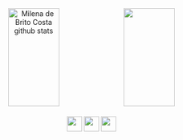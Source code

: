 <div align="center">  
  <img width="45%" height="195px" src="https://github-readme-stats.vercel.app/api?username=baianense&show_icons=true&count_private=true&hide_border=C0C0C0&title_color=836FFF&icon_color=8B008B&text_color=C0C0C0&bg_color=080424" alt="Milena de Brito Costa github stats" /> 
  
  <img width="45%" height="195px" src="https://github-readme-stats.vercel.app/api/top-langs/?username=baianense&layout=compact&hide_border=C0C0C0&title_color=836FFF&text_color=C0C0C0&bg_color=080424" />
</div>


<div style="display: inline_block" align="center"><br>
  <img height= "30" src= "https://img.shields.io/badge/HTML5-E34F26?style=for-the-badge&logo=html5&logoColor=white">
  <img height= "30" src= "https://img.shields.io/badge/CSS3-1572B6?style=for-the-badge&logo=css3&logoColor=white">
  <img height= "30" src= "https://img.shields.io/badge/JavaScript-F7DF1E?style=for-the-badge&logo=javascript&logoColor=black">
</div>
